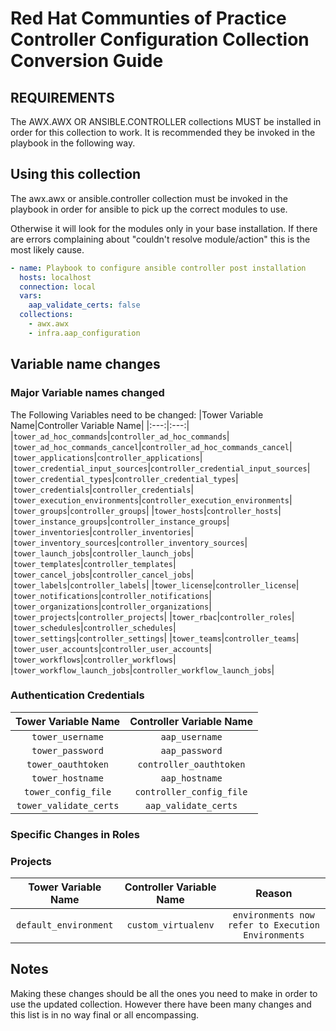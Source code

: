 # Red Hat Communties of Practice Controller Configuration Collection Conversion Guide

## REQUIREMENTS

The AWX.AWX OR ANSIBLE.CONTROLLER collections MUST be installed in order for this collection to work. It is recommended they be invoked in the playbook in the following way.

## Using this collection

The awx.awx or ansible.controller collection must be invoked in the playbook in order for ansible to pick up the correct modules to use.

Otherwise it will look for the modules only in your base installation. If there are errors complaining about "couldn't resolve module/action" this is the most likely cause.

```yaml
- name: Playbook to configure ansible controller post installation
  hosts: localhost
  connection: local
  vars:
    aap_validate_certs: false
  collections:
    - awx.awx
    - infra.aap_configuration
```

## Variable name changes

### Major Variable names changed

The Following Variables need to be changed:
|Tower Variable Name|Controller Variable Name|
|:---:|:---:|
|`tower_ad_hoc_commands`|`controller_ad_hoc_commands`|
|`tower_ad_hoc_commands_cancel`|`controller_ad_hoc_commands_cancel`|
|`tower_applications`|`controller_applications`|
|`tower_credential_input_sources`|`controller_credential_input_sources`|
|`tower_credential_types`|`controller_credential_types`|
|`tower_credentials`|`controller_credentials`|
|`tower_execution_environments`|`controller_execution_environments`|
|`tower_groups`|`controller_groups`|
|`tower_hosts`|`controller_hosts`|
|`tower_instance_groups`|`controller_instance_groups`|
|`tower_inventories`|`controller_inventories`|
|`tower_inventory_sources`|`controller_inventory_sources`|
|`tower_launch_jobs`|`controller_launch_jobs`|
|`tower_templates`|`controller_templates`|
|`tower_cancel_jobs`|`controller_cancel_jobs`|
|`tower_labels`|`controller_labels`|
|`tower_license`|`controller_license`|
|`tower_notifications`|`controller_notifications`|
|`tower_organizations`|`controller_organizations`|
|`tower_projects`|`controller_projects`|
|`tower_rbac`|`controller_roles`|
|`tower_schedules`|`controller_schedules`|
|`tower_settings`|`controller_settings`|
|`tower_teams`|`controller_teams`|
|`tower_user_accounts`|`controller_user_accounts`|
|`tower_workflows`|`controller_workflows`|
|`tower_workflow_launch_jobs`|`controller_workflow_launch_jobs`|

### Authentication Credentials

|Tower Variable Name|Controller Variable Name|
|:---:|:---:|
|`tower_username`|`aap_username`|
|`tower_password`|`aap_password`|
|`tower_oauthtoken`|`controller_oauthtoken`|
|`tower_hostname`|`aap_hostname`|
|`tower_config_file`|`controller_config_file`|
|`tower_validate_certs`|`aap_validate_certs`|

### Specific Changes in Roles

### Projects

|Tower Variable Name|Controller Variable Name|Reason|
|:---:|:---:|:---:|
|`default_environment`|`custom_virtualenv`|`environments now refer to Execution Environments`|

## Notes

Making these changes should be all the ones you need to make in order to use the updated collection.
However there have been many changes and this list is in no way final or all encompassing.
